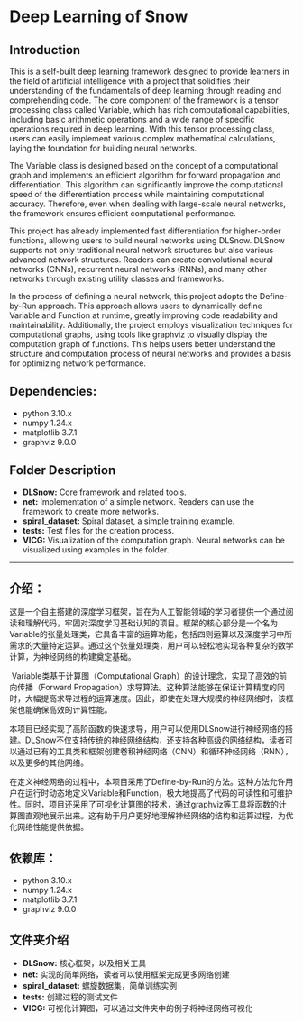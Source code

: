 # Deep Learning of Snow

## **Introduction**

This is a self-built deep learning framework designed to provide learners in the field of artificial intelligence with a project that solidifies their understanding of the fundamentals of deep learning through reading and comprehending code. The core component of the framework is a tensor processing class called Variable, which has rich computational capabilities, including basic arithmetic operations and a wide range of specific operations required in deep learning. With this tensor processing class, users can easily implement various complex mathematical calculations, laying the foundation for building neural networks.

The Variable class is designed based on the concept of a computational graph and implements an efficient algorithm for forward propagation and differentiation. This algorithm can significantly improve the computational speed of the differentiation process while maintaining computational accuracy. Therefore, even when dealing with large-scale neural networks, the framework ensures efficient computational performance.

This project has already implemented fast differentiation for higher-order functions, allowing users to build neural networks using DLSnow. DLSnow supports not only traditional neural network structures but also various advanced network structures. Readers can create convolutional neural networks (CNNs), recurrent neural networks (RNNs), and many other networks through existing utility classes and frameworks.

In the process of defining a neural network, this project adopts the Define-by-Run approach. This approach allows users to dynamically define Variable and Function at runtime, greatly improving code readability and maintainability. Additionally, the project employs visualization techniques for computational graphs, using tools like graphviz to visually display the computation graph of functions. This helps users better understand the structure and computation process of neural networks and provides a basis for optimizing network performance.

## **Dependencies:**

- python					 3.10.x
- numpy                     1.24.x
- matplotlib                3.7.1
- graphviz                   9.0.0

## Folder Description

- **DLSnow:** Core framework and related tools.
- **net:** Implementation of a simple network. Readers can use the framework to create more networks.
- **spiral_dataset:** Spiral dataset, a simple training example.
- **tests:** Test files for the creation process.
- **VICG:** Visualization of the computation graph. Neural networks can be visualized using examples in the folder.



------

## **介绍：**

这是一个自主搭建的深度学习框架，旨在为人工智能领域的学习者提供一个通过阅读和理解代码，牢固对深度学习基础认知的项目。框架的核心部分是一个名为Variable的张量处理类，它具备丰富的运算功能，包括四则运算以及深度学习中所需求的大量特定运算。通过这个张量处理类，用户可以轻松地实现各种复杂的数学计算，为神经网络的构建奠定基础。

​		Variable类基于计算图（Computational  Graph）的设计理念，实现了高效的前向传播（Forward  Propagation）求导算法。这种算法能够在保证计算精度的同时，大幅提高求导过程的运算速度。因此，即使在处理大规模的神经网络时，该框架也能确保高效的计算性能。

​		本项目已经实现了高阶函数的快速求导，用户可以使用DLSnow进行神经网络的搭建。DLSnow不仅支持传统的神经网络结构，还支持各种高级的网络结构，读者可以通过已有的工具类和框架创建卷积神经网络（CNN）和循环神经网络（RNN），以及更多的其他网络。

​		在定义神经网络的过程中，本项目采用了Define-by-Run的方法。这种方法允许用户在运行时动态地定义Variable和Function，极大地提高了代码的可读性和可维护性。同时，项目还采用了可视化计算图的技术，通过graphviz等工具将函数的计算图直观地展示出来。这有助于用户更好地理解神经网络的结构和运算过程，为优化网络性能提供依据。

## **依赖库：**

- python					 3.10.x
- numpy                     1.24.x
- matplotlib                3.7.1
- graphviz                   9.0.0

## 文件夹介绍

- **DLSnow:** 核心框架，以及相关工具
- **net:** 实现的简单网络，读者可以使用框架完成更多网络创建
- **spiral_dataset:** 螺旋数据集，简单训练实例
- **tests:** 创建过程的测试文件
- **VICG:** 可视化计算图，可以通过文件夹中的例子将神经网络可视化